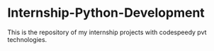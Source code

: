 # Internship-Python-Development
This is the repository of my internship projects with codespeedy pvt technologies.
